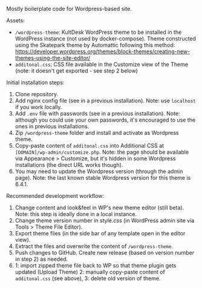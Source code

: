 Mostly boilerplate code for Wordpress-based site. 

Assets:

- `/wordpress-theme`: KultDesk WordPress theme to be installed in the WordPress instance (not used by docker-compose). Theme constructed using the Skatepark theme by Automattic following this method: https://developer.wordpress.org/themes/block-themes/creating-new-themes-using-the-site-editor/
- `additonal.css`: CSS file available in the Customize view of the Theme (note: it doesn't get exported - see step 2 below)

Initial installation steps: 

1. Clone repository.
2. Add nginx config file (see in a previous installation). Note: use `localhost` if you work locally.
3. Add `.env` file with passwords (see in a previous installation). Note: although you could use your own passwords, it's encouraged to use the ones in previous installations.
4. Zip `/wordpress-theme` folder and install and activate as Wordpress theme.
5. Copy-paste content of `additonal.css` into Additional CSS at `[DOMAIN]/wp-admin/customize.php`. Note: the page should be available via Appearance > Customize, but it's hidden in some Wordpress installations (the direct URL works though).
6. You may need to update the Wordpress version (through the admin page). Note: the last known stable Wordpress version for this theme is 6.4.1. 

Recommended development workflow:

1. Change content and look&feel in WP's new theme editor (still beta). Note: this step is ideally done in a local instance. 
2. Change theme version number in style.css (in WordPress admin site via Tools > Theme File Editor).
3. Export theme files (in the side bar of any template open in the editor view). 
4. Extract the files and overwrite the content of `/wordpress-theme`. 
5. Push changes to GitHub. Create new release (based on version number in step 2) as needed. 
6. 1: import zipped theme file back to WP so that theme plugin gets updated (Upload Theme) 2: manually copy-paste content of `additonal.css` (see above), 3: delete old version of theme. 

